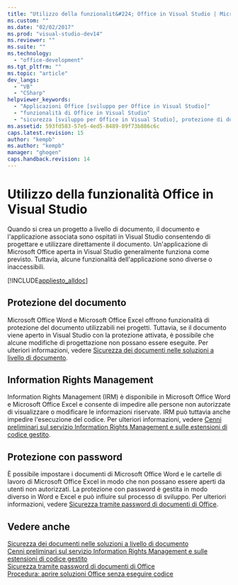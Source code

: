 ```yaml
---
title: "Utilizzo della funzionalit&#224; Office in Visual Studio | Microsoft Docs"
ms.custom: ""
ms.date: "02/02/2017"
ms.prod: "visual-studio-dev14"
ms.reviewer: ""
ms.suite: ""
ms.technology: 
  - "office-development"
ms.tgt_pltfrm: ""
ms.topic: "article"
dev_langs: 
  - "VB"
  - "CSharp"
helpviewer_keywords: 
  - "Applicazioni Office [sviluppo per Office in Visual Studio]"
  - "funzionalità di Office in Visual Studio"
  - "sicurezza [sviluppo per Office in Visual Studio], protezione di documenti"
ms.assetid: 593fd583-57e5-4ed5-8489-89f73b886c6c
caps.latest.revision: 15
author: "kempb"
ms.author: "kempb"
manager: "ghogen"
caps.handback.revision: 14
---
```

# Utilizzo della funzionalit&#224; Office in Visual Studio
  Quando si crea un progetto a livello di documento, il documento e l'applicazione associata sono ospitati in Visual Studio consentendo di progettare e utilizzare direttamente il documento.  Un'applicazione di Microsoft Office aperta in Visual Studio generalmente funziona come previsto.  Tuttavia, alcune funzionalità dell'applicazione sono diverse o inaccessibili.  
  
 [!INCLUDE[appliesto_alldoc](../vsto/includes/appliesto-alldoc-md.md)]  
  
## Protezione del documento  
 Microsoft Office Word e Microsoft Office Excel offrono funzionalità di protezione del documento utilizzabili nei progetti.  Tuttavia, se il documento viene aperto in Visual Studio con la protezione attivata, è possibile che alcune modifiche di progettazione non possano essere eseguite.  Per ulteriori informazioni, vedere [Sicurezza dei documenti nelle soluzioni a livello di documento](../vsto/document-protection-in-document-level-solutions.md).  
  
## Information Rights Management  
 Information Rights Management \(IRM\) è disponibile in Microsoft Office Word e Microsoft Office Excel e   consente di impedire alle persone non autorizzate di visualizzare o modificare le informazioni riservate.  IRM può tuttavia anche impedire l'esecuzione del codice.  Per ulteriori informazioni, vedere [Cenni preliminari sul servizio Information Rights Management e sulle estensioni di codice gestito](../vsto/information-rights-management-and-managed-code-extensions-overview.md).  
  
## Protezione con password  
 È possibile impostare i documenti di Microsoft Office Word e le cartelle di lavoro di Microsoft Office Excel in modo che non possano essere aperti da utenti non autorizzati.  La protezione con password è gestita in modo diverso in Word e Excel e può influire sul processo di sviluppo.  Per ulteriori informazioni, vedere [Sicurezza tramite password di documenti di Office](../vsto/password-protection-on-office-documents.md).  
  
## Vedere anche  
 [Sicurezza dei documenti nelle soluzioni a livello di documento](../vsto/document-protection-in-document-level-solutions.md)   
 [Cenni preliminari sul servizio Information Rights Management e sulle estensioni di codice gestito](../vsto/information-rights-management-and-managed-code-extensions-overview.md)   
 [Sicurezza tramite password di documenti di Office](../vsto/password-protection-on-office-documents.md)   
 [Procedura: aprire soluzioni Office senza eseguire codice](../vsto/how-to-open-office-solutions-without-running-code.md)  
  
  